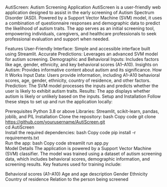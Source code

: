  AutiScreen: Autism Screening Application
AutiScreen is a user-friendly web application designed to assist in the early screening of Autism Spectrum Disorder (ASD). Powered by a Support Vector Machine (SVM) model, it uses a combination of questionnaire responses and demographic data to predict the likelihood of autism traits. The app serves as an initial screening tool, empowering individuals, caregivers, and healthcare professionals to seek professional evaluation and support when needed.

Features
User-Friendly Interface: Simple and accessible interface built using Streamlit.
Accurate Predictions: Leverages an advanced SVM model for autism screening.
Demographic and Behavioral Inputs: Includes factors like age, gender, ethnicity, and key behavioral scores (A1–A10).
Insights on Autism: Provides informative content about autism and its significance.
How It Works
Input Data: Users provide information, including A1–A10 behavioral scores, age, gender, ethnicity, country of residence, and other factors.
Prediction: The SVM model processes the inputs and predicts whether the user is likely to exhibit autism traits.
Results: The app displays whether autism is likely or unlikely based on the inputs.
Setup and Installation
Follow these steps to set up and run the application locally:

Prerequisites
Python 3.8 or above
Libraries: Streamlit, scikit-learn, pandas, joblib, and PIL
Installation
Clone the repository:
bash
Copy code
git clone https://github.com/yourusername/AutiScreen.git  
cd AutiScreen  
Install the required dependencies:
bash
Copy code
pip install -r requirements.txt  
Run the app:
bash
Copy code
streamlit run app.py  
Model Details
The application is powered by a Support Vector Machine (SVM) classifier. The model was trained using a dataset of autism screening data, which includes behavioral scores, demographic information, and screening results. Key features used for training include:

Behavioral scores (A1–A10)
Age and age description
Gender
Ethnicity
Country of residence
Relation to the person being screened

